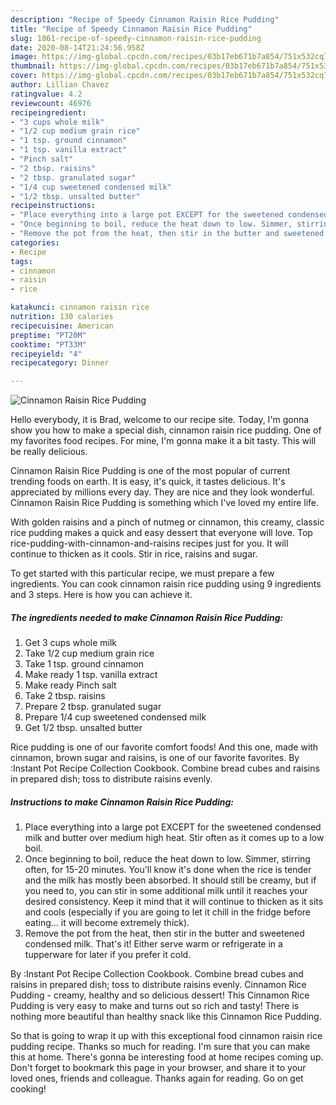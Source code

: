 ```yaml
---
description: "Recipe of Speedy Cinnamon Raisin Rice Pudding"
title: "Recipe of Speedy Cinnamon Raisin Rice Pudding"
slug: 1861-recipe-of-speedy-cinnamon-raisin-rice-pudding
date: 2020-08-14T21:24:56.958Z
image: https://img-global.cpcdn.com/recipes/03b17eb671b7a854/751x532cq70/cinnamon-raisin-rice-pudding-recipe-main-photo.jpg
thumbnail: https://img-global.cpcdn.com/recipes/03b17eb671b7a854/751x532cq70/cinnamon-raisin-rice-pudding-recipe-main-photo.jpg
cover: https://img-global.cpcdn.com/recipes/03b17eb671b7a854/751x532cq70/cinnamon-raisin-rice-pudding-recipe-main-photo.jpg
author: Lillian Chavez
ratingvalue: 4.2
reviewcount: 46976
recipeingredient:
- "3 cups whole milk"
- "1/2 cup medium grain rice"
- "1 tsp. ground cinnamon"
- "1 tsp. vanilla extract"
- "Pinch salt"
- "2 tbsp. raisins"
- "2 tbsp. granulated sugar"
- "1/4 cup sweetened condensed milk"
- "1/2 tbsp. unsalted butter"
recipeinstructions:
- "Place everything into a large pot EXCEPT for the sweetened condensed milk and butter over medium high heat. Stir often as it comes up to a low boil."
- "Once beginning to boil, reduce the heat down to low. Simmer, stirring often, for 15-20 minutes. You&#39;ll know it&#39;s done when the rice is tender and the milk has mostly been absorbed. It should still be creamy, but if you need to, you can stir in some additional milk until it reaches your desired consistency. Keep it mind that it will continue to thicken as it sits and cools (especially if you are going to let it chill in the fridge before eating... it will become extremely thick)."
- "Remove the pot from the heat, then stir in the butter and sweetened condensed milk. That&#39;s it! Either serve warm or refrigerate in a tupperware for later if you prefer it cold."
categories:
- Recipe
tags:
- cinnamon
- raisin
- rice

katakunci: cinnamon raisin rice 
nutrition: 130 calories
recipecuisine: American
preptime: "PT20M"
cooktime: "PT33M"
recipeyield: "4"
recipecategory: Dinner

---
```



![Cinnamon Raisin Rice Pudding](https://img-global.cpcdn.com/recipes/03b17eb671b7a854/751x532cq70/cinnamon-raisin-rice-pudding-recipe-main-photo.jpg)

Hello everybody, it is Brad, welcome to our recipe site. Today, I'm gonna show you how to make a special dish, cinnamon raisin rice pudding. One of my favorites food recipes. For mine, I'm gonna make it a bit tasty. This will be really delicious.

Cinnamon Raisin Rice Pudding is one of the most popular of current trending foods on earth. It is easy, it's quick, it tastes delicious. It's appreciated by millions every day. They are nice and they look wonderful. Cinnamon Raisin Rice Pudding is something which I've loved my entire life.

With golden raisins and a pinch of nutmeg or cinnamon, this creamy, classic rice pudding makes a quick and easy dessert that everyone will love. Top rice-pudding-with-cinnamon-and-raisins recipes just for you. It will continue to thicken as it cools. Stir in rice, raisins and sugar.


To get started with this particular recipe, we must prepare a few ingredients. You can cook cinnamon raisin rice pudding using 9 ingredients and 3 steps. Here is how you can achieve it.

<!--inarticleads1-->

##### The ingredients needed to make Cinnamon Raisin Rice Pudding:

1. Get 3 cups whole milk
1. Take 1/2 cup medium grain rice
1. Take 1 tsp. ground cinnamon
1. Make ready 1 tsp. vanilla extract
1. Make ready Pinch salt
1. Take 2 tbsp. raisins
1. Prepare 2 tbsp. granulated sugar
1. Prepare 1/4 cup sweetened condensed milk
1. Get 1/2 tbsp. unsalted butter


Rice pudding is one of our favorite comfort foods! And this one, made with cinnamon, brown sugar and raisins, is one of our favorite favorites. By :Instant Pot Recipe Collection Cookbook. Combine bread cubes and raisins in prepared dish; toss to distribute raisins evenly. 

<!--inarticleads2-->

##### Instructions to make Cinnamon Raisin Rice Pudding:

1. Place everything into a large pot EXCEPT for the sweetened condensed milk and butter over medium high heat. Stir often as it comes up to a low boil.
1. Once beginning to boil, reduce the heat down to low. Simmer, stirring often, for 15-20 minutes. You&#39;ll know it&#39;s done when the rice is tender and the milk has mostly been absorbed. It should still be creamy, but if you need to, you can stir in some additional milk until it reaches your desired consistency. Keep it mind that it will continue to thicken as it sits and cools (especially if you are going to let it chill in the fridge before eating... it will become extremely thick).
1. Remove the pot from the heat, then stir in the butter and sweetened condensed milk. That&#39;s it! Either serve warm or refrigerate in a tupperware for later if you prefer it cold.


By :Instant Pot Recipe Collection Cookbook. Combine bread cubes and raisins in prepared dish; toss to distribute raisins evenly. Cinnamon Rice Pudding - creamy, healthy and so delicious dessert! This Cinnamon Rice Pudding is very easy to make and turns out so rich and tasty! There is nothing more beautiful than healthy snack like this Cinnamon Rice Pudding. 

So that is going to wrap it up with this exceptional food cinnamon raisin rice pudding recipe. Thanks so much for reading. I'm sure that you can make this at home. There's gonna be interesting food at home recipes coming up. Don't forget to bookmark this page in your browser, and share it to your loved ones, friends and colleague. Thanks again for reading. Go on get cooking!
